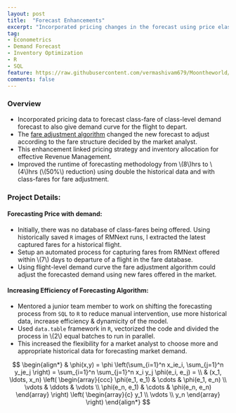 ```yaml
---
layout: post
title:  "Forecast Enhancements"
excerpt: "Incorporated pricing changes in the forecast using price elasticity of demand to enhance inventory allocation."
tag:
- Econometrics
- Demand Forecast
- Inventory Optimization
- R
- SQL
feature: https://raw.githubusercontent.com/vermashivam679/Moontheworld/master/assets/img/enhancement.jpg
comments: false
---
```


### Overview  

- Incorporated pricing data to forecast class-fare of class-level demand forecast to also give demand curve for the flight to depart.  
- The [fare adjustment algorithm](https://vermashivam679.github.io/Moontheworld/fare-realignment/) changed the new forecast to adjust according to the fare structure decided by the market analyst.  
- This enhancement linked pricing strategy and inventory allocation for effective Revenue Management.  
- Improved the runtime of forecasting methodology from \\(8\\)hrs to \\(4\\)hrs (\\(50\%\\) reduction) using double the historical data and with class-fares for fare adjustment.  


### Project Details:  

#### Forecasting Price with demand:  
- Initially, there was no database of class-fares being offered. Using historically saved `R` images of RMNext runs, I extracted the latest captured fares for a historical flight.  
- Setup an automated process for capturing fares from RMNext offered within \\(7\\) days to departure of a flight in the fare database.  
- Using flight-level demand curve the fare adjustment algorithm could adjust the forecasted demand using new fares offered in the market.  

#### Increasing Efficiency of Forecasting Algorithm:  
- Mentored a junior team member to work on shifting the forecasting process from `SQL` to `R` to reduce manual intervention, use more historical data, increase efficiency & dynamicity of the model.  
- Used `data.table` framework in `R`, vectorized the code and divided the process in \\(2\\) equal batches to run in parallel.  
- This increased the flexibility for a market analyst to choose more and appropriate historical data for forecasting market demand.  



$$
\begin{align*}
  & \phi(x,y) = \phi \left(\sum_{i=1}^n x_ie_i, \sum_{j=1}^n y_je_j \right)
  = \sum_{i=1}^n \sum_{j=1}^n x_i y_j \phi(e_i, e_j) = \\
  & (x_1, \ldots, x_n) \left( \begin{array}{ccc}
      \phi(e_1, e_1) & \cdots & \phi(e_1, e_n) \\
      \vdots & \ddots & \vdots \\
      \phi(e_n, e_1) & \cdots & \phi(e_n, e_n)
    \end{array} \right)
  \left( \begin{array}{c}
      y_1 \\
      \vdots \\
      y_n
    \end{array} \right)
\end{align*}
$$
